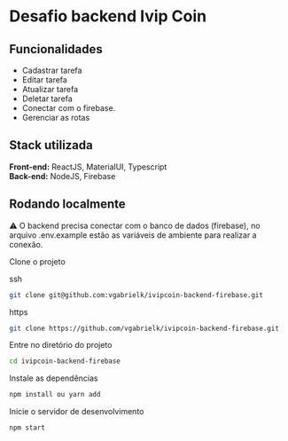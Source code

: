 
# Desafio backend Ivip Coin


## Funcionalidades

- Cadastrar tarefa
- Editar tarefa
- Atualizar tarefa
- Deletar tarefa
- Conectar com o firebase.
- Gerenciar as rotas 



## Stack utilizada

**Front-end:** ReactJS, MaterialUI, Typescript <br>
**Back-end:** NodeJS, Firebase

    
## Rodando localmente

⚠️ O backend precisa conectar com o banco de dados (firebase), no arquivo .env.example estão as variáveis de ambiente para realizar a conexão.

Clone o projeto

ssh
```bash
git clone git@github.com:vgabrielk/ivipcoin-backend-firebase.git
```

https

```bash
git clone https://github.com/vgabrielk/ivipcoin-backend-firebase.git
```


Entre no diretório do projeto

```bash
cd ivipcoin-backend-firebase
```

Instale as dependências

```bash
npm install ou yarn add
```

Inicie o servidor de desenvolvimento

```bash
npm start
```

